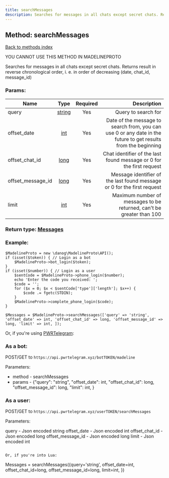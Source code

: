 ```yaml
---
title: searchMessages
description: Searches for messages in all chats except secret chats. Returns result in reverse chronological order, i. e. in order of decreasing (date, chat_id, message_id)
---
```

## Method: searchMessages  
[Back to methods index](index.md)


YOU CANNOT USE THIS METHOD IN MADELINEPROTO


Searches for messages in all chats except secret chats. Returns result in reverse chronological order, i. e. in order of decreasing (date, chat_id, message_id)

### Params:

| Name     |    Type       | Required | Description |
|----------|:-------------:|:--------:|------------:|
|query|[string](../types/string.md) | Yes|Query to search for|
|offset\_date|[int](../types/int.md) | Yes|Date of the message to search from, you can use 0 or any date in the future to get results from the beginning|
|offset\_chat\_id|[long](../types/long.md) | Yes|Chat identifier of the last found message or 0 for the first request|
|offset\_message\_id|[long](../types/long.md) | Yes|Message identifier of the last found message or 0 for the first request|
|limit|[int](../types/int.md) | Yes|Maximum number of messages to be returned, can't be greater than 100|


### Return type: [Messages](../types/Messages.md)

### Example:


```
$MadelineProto = new \danog\MadelineProto\API();
if (isset($token)) { // Login as a bot
    $MadelineProto->bot_login($token);
}
if (isset($number)) { // Login as a user
    $sentCode = $MadelineProto->phone_login($number);
    echo 'Enter the code you received: ';
    $code = '';
    for ($x = 0; $x < $sentCode['type']['length']; $x++) {
        $code .= fgetc(STDIN);
    }
    $MadelineProto->complete_phone_login($code);
}

$Messages = $MadelineProto->searchMessages(['query' => 'string', 'offset_date' => int, 'offset_chat_id' => long, 'offset_message_id' => long, 'limit' => int, ]);
```

Or, if you're using [PWRTelegram](https://pwrtelegram.xyz):

### As a bot:

POST/GET to `https://api.pwrtelegram.xyz/botTOKEN/madeline`

Parameters:

* method - searchMessages
* params - {"query": "string", "offset_date": int, "offset_chat_id": long, "offset_message_id": long, "limit": int, }



### As a user:

POST/GET to `https://api.pwrtelegram.xyz/userTOKEN/searchMessages`

Parameters:

query - Json encoded string
offset_date - Json encoded int
offset_chat_id - Json encoded long
offset_message_id - Json encoded long
limit - Json encoded int


```

Or, if you're into Lua:

```
Messages = searchMessages({query='string', offset_date=int, offset_chat_id=long, offset_message_id=long, limit=int, })
```

